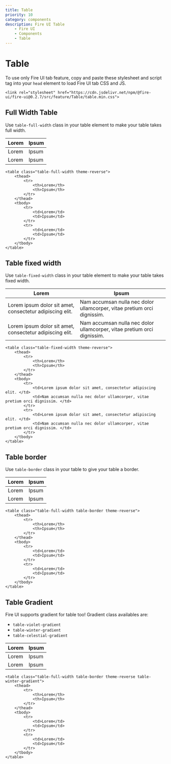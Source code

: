 ```yaml
---
title: Table
priority: 10
category: components
description: Fire UI Table
    - Fire UI
    - Components
    - Table
---
```


# Table
To use only Fire UI tab feature, copy and paste these stylesheet and script tag into your `head` element to load Fire UI tab CSS and JS.
```
<link rel="stylesheet" href="https://cdn.jsdelivr.net/npm/@fire-ui/fire-ui@0.2.7/src/feature/Table/table.min.css">
```

<div class='division'>

## Full Width Table
Use `table-full-width` class in your table element to make your table takes full width.

<table class="table-full-width theme-reverse">
    <thead>
        <tr>
            <th>Lorem</th>
            <th>Ipsum</th>
        </tr>
    </thead>
    <tbody>
        <tr>
            <td>Lorem</td>
            <td>Ipsum</td>
        </tr>
        <tr>
            <td>Lorem</td>
            <td>Ipsum</td>
        </tr>
    </tbody>
</table>

```
<table class="table-full-width theme-reverse">
    <thead>
        <tr>
            <th>Lorem</th>
            <th>Ipsum</th>
        </tr>
    </thead>
    <tbody>
        <tr>
            <td>Lorem</td>
            <td>Ipsum</td>
        </tr>
        <tr>
            <td>Lorem</td>
            <td>Ipsum</td>
        </tr>
    </tbody>
</table>
```

</div>
<div class='division'>

## Table fixed width
Use `table-fixed-width` class in your table element to make your table takes fixed width.

<table class="table-fixed-width theme-reverse">
    <thead>
        <tr>
            <th>Lorem</th>
            <th>Ipsum</th>
        </tr>
    </thead>
    <tbody>
        <tr>
            <td>Lorem ipsum dolor sit amet, consectetur adipiscing elit. </td>
            <td>Nam accumsan nulla nec dolor ullamcorper, vitae pretium orci dignissim. </td>
        </tr>
        <tr>
            <td>Lorem ipsum dolor sit amet, consectetur adipiscing elit. </td>
            <td>Nam accumsan nulla nec dolor ullamcorper, vitae pretium orci dignissim. </td>
        </tr>
    </tbody>
</table>

```
<table class="table-fixed-width theme-reverse">
    <thead>
        <tr>
            <th>Lorem</th>
            <th>Ipsum</th>
        </tr>
    </thead>
    <tbody>
        <tr>
            <td>Lorem ipsum dolor sit amet, consectetur adipiscing elit. </td>
            <td>Nam accumsan nulla nec dolor ullamcorper, vitae pretium orci dignissim. </td>
        </tr>
        <tr>
            <td>Lorem ipsum dolor sit amet, consectetur adipiscing elit. </td>
            <td>Nam accumsan nulla nec dolor ullamcorper, vitae pretium orci dignissim. </td>
        </tr>
    </tbody>
</table>
```

</div>
<div class='division'>

## Table border
Use `table-border` class in your table to give your table a border.

<table class="table-full-width table-border theme-reverse">
    <thead>
        <tr>
            <th>Lorem</th>
            <th>Ipsum</th>
        </tr>
    </thead>
    <tbody>
        <tr>
            <td>Lorem</td>
            <td>Ipsum</td>
        </tr>
        <tr>
            <td>Lorem</td>
            <td>Ipsum</td>
        </tr>
    </tbody>
</table>

```
<table class="table-full-width table-border theme-reverse">
    <thead>
        <tr>
            <th>Lorem</th>
            <th>Ipsum</th>
        </tr>
    </thead>
    <tbody>
        <tr>
            <td>Lorem</td>
            <td>Ipsum</td>
        </tr>
        <tr>
            <td>Lorem</td>
            <td>Ipsum</td>
        </tr>
    </tbody>
</table>
```

</div>
<div class='division'>

## Table Gradient
Fire UI supports gradient for table too! Gradient class availables are:
- `table-violet-gradient`
- `table-winter-gradient`
- `table-celestial-gradient`

<table class="table-full-width table-border theme-reverse table-winter-gradient">
    <thead>
        <tr>
            <th>Lorem</th>
            <th>Ipsum</th>
        </tr>
    </thead>
    <tbody>
        <tr>
            <td>Lorem</td>
            <td>Ipsum</td>
        </tr>
        <tr>
            <td>Lorem</td>
            <td>Ipsum</td>
        </tr>
    </tbody>
</table>

```
<table class="table-full-width table-border theme-reverse table-winter-gradient">
    <thead>
        <tr>
            <th>Lorem</th>
            <th>Ipsum</th>
        </tr>
    </thead>
    <tbody>
        <tr>
            <td>Lorem</td>
            <td>Ipsum</td>
        </tr>
        <tr>
            <td>Lorem</td>
            <td>Ipsum</td>
        </tr>
    </tbody>
</table>
```

</div>